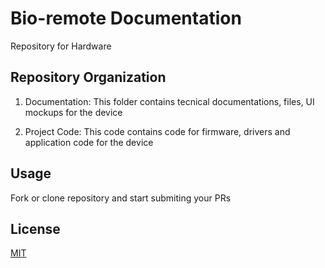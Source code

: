# Bio-remote  Documentation

Repository for Hardware

## Repository Organization

1. Documentation: This folder contains tecnical documentations, files, UI mockups for the device

2. Project Code: This code contains code for firmware, drivers and application code for the device



## Usage

Fork or clone repository and start submiting your PRs


## License
[MIT](https://choosealicense.com/licenses/mit/)
